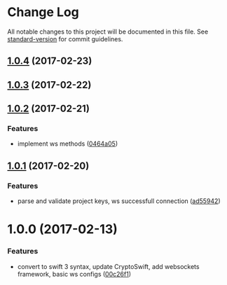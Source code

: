 # Change Log

All notable changes to this project will be documented in this file. See [standard-version](https://github.com/conventional-changelog/standard-version) for commit guidelines.

<a name="1.0.4"></a>
## [1.0.4](https://inceptdev.com/divanov/aviata-cogs-ios-client-sdk/compare/v1.0.3...v1.0.4) (2017-02-23)



<a name="1.0.3"></a>
## [1.0.3](https://inceptdev.com/divanov/aviata-cogs-ios-client-sdk/compare/v1.0.2...v1.0.3) (2017-02-22)



<a name="1.0.2"></a>
## [1.0.2](https://inceptdev.com/divanov/aviata-cogs-ios-client-sdk/compare/v1.0.1...v1.0.2) (2017-02-21)


### Features

* implement ws methods ([0464a05](https://inceptdev.com/divanov/aviata-cogs-ios-client-sdk/commits/0464a05))



<a name="1.0.1"></a>
## [1.0.1](https://inceptdev.com/divanov/aviata-cogs-ios-client-sdk/compare/v1.0.0...v1.0.1) (2017-02-20)


### Features

* parse and validate project keys, ws successfull connection ([ad55942](https://inceptdev.com/divanov/aviata-cogs-ios-client-sdk/commits/ad55942))



<a name="1.0.0"></a>
# 1.0.0 (2017-02-13)


### Features

* convert to swift 3 syntax, update CryptoSwift, add websockets framework, basic ws configs ([00c26f1](https://github.com/StanDimitroff/cogs-ios-client-sdk/commit/00c26f1))
